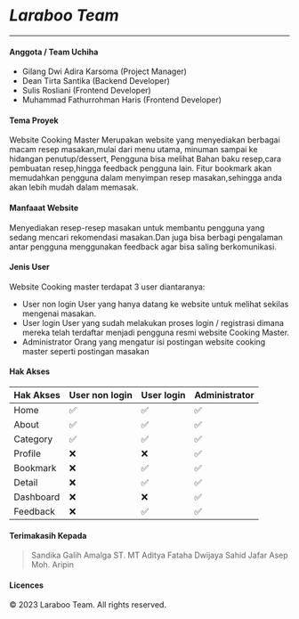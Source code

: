 # *Laraboo Team*
-----
#### Anggota / Team Uchiha
- Gilang Dwi Adira Karsoma (Project Manager)
- Dean Tirta Santika (Backend Developer)
- Sulis Rosliani (Frontend Developer)
- Muhammad Fathurrohman Haris (Frontend Developer)
#### Tema Proyek
Website Cooking Master Merupakan website yang menyediakan berbagai macam resep masakan,mulai dari menu utama, minuman sampai ke hidangan penutup/dessert, Pengguna bisa melihat Bahan baku resep,cara pembuatan resep,hingga feedback pengguna lain. Fitur bookmark akan memudahkan pengguna dalam menyimpan resep masakan,sehingga anda akan lebih mudah dalam memasak.
#### Manfaaat Website
Menyediakan resep-resep masakan untuk membantu pengguna yang sedang mencari rekomendasi masakan.Dan juga bisa berbagi pengalaman antar pengguna menggunakan feedback agar bisa saling berkomunikasi.
#### Jenis User
Website Cooking master terdapat 3 user diantaranya:
- User non login
  User yang hanya datang ke website untuk melihat sekilas mengenai masakan.
- User login
  User yang sudah melakukan proses login / registrasi dimana mereka telah terdaftar menjadi pengguna resmi website Cooking Master.
- Administrator
  Orang yang mengatur isi postingan website cooking master seperti postingan masakan

#### Hak Akses
|Hak Akses| User non login | User login | Administrator|
|------| ------ | ------ | ------ |
|Home| ✅ | ✅| ✅|
|About| ✅| ✅ | ✅|
|Category| ✅| ✅ | ✅|
|Profile|❌| ❌|  ✅|
|Bookmark| ❌|  ✅ | ✅|
|Detail| ❌ | ✅ | ✅|
|Dashboard| ❌ |❌| ✅|
|Feedback| ❌ | ✅ | ✅|

#### Terimakasih Kepada
> Sandika Galih Amalga ST. MT 
> Aditya Fataha Dwijaya
> Sahid Jafar
> Asep Moh. Aripin
#### Licences
© 2023 Laraboo Team. All rights reserved.
